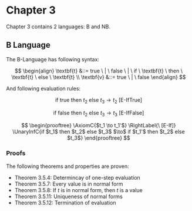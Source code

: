 # Chapter 3

Chapter 3 contains 2 languages: B and NB.

## B Language

The B-Language has following syntax:

$$
\begin{align}
\textbf{t} &::= true \ | \ false \ | \ if \ \textbf{t} \ then \ \textbf{t} \ else \ \textbf{t} \\
\textbf{v} &::= true \ | \ false
\end{align}
$$

And following evaluation rules:

$$
\text{if true then } t_2 \text{ else } t_3 \to t_2 \ [\text{E-IfTrue}]
$$

$$
\text{if false then } t_2 \text{ else } t_3 \to t_3 \ [\text{E-IfFalse}]
$$

$$
\begin{prooftree}  
	\AxiomC{$t_1 \to t_1'$}
	\RightLabel{\ [E-If]}
	\UnaryInfC{if $t_1$ then $t_2$ else $t_3$ $\to$ if $t_1'$ then $t_2$ else $t_3$}  
\end{prooftree}
$$

### Proofs

The following theorems and properties are proven:
- Theorem 3.5.4: Determincay of one-step evaluation
- Theorem 3.5.7: Every value is in normal form
- Theorem 3.5.8: If $t$ is in normal form, then $t$ is a value
- Theorem 3.5.11: Uniqueness of normal forms
- Theorem 3.5.12: Termination of evaluation
